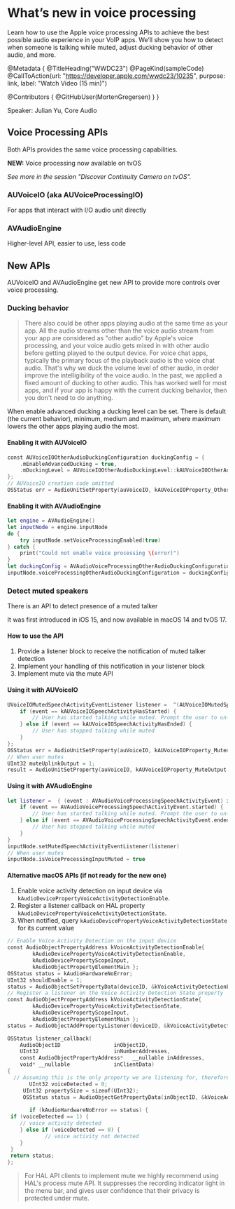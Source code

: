 # What’s new in voice processing

Learn how to use the Apple voice processing APIs to achieve the best possible audio experience in your VoIP apps. We’ll show you how to detect when someone is talking while muted, adjust ducking behavior of other audio, and more.

@Metadata {
   @TitleHeading("WWDC23")
   @PageKind(sampleCode)
   @CallToAction(url: "https://developer.apple.com/wwdc23/10235", purpose: link, label: "Watch Video (15 min)")

   @Contributors {
      @GitHubUser(MortenGregersen)
   }
}



Speaker: Julian Yu, Core Audio

## Voice Processing APIs

Both APIs provides the same voice processing capabilities.

**NEW:** Voice processing now available on tvOS

*See more in the session "Discover Continuity Camera on tvOS".*

### AUVoiceIO (aka AUVoiceProcessingIO)

For apps that interact with I/O audio unit directly

### AVAudioEngine

Higher-level API, easier to use, less code

## New APIs

AUVoiceIO and AVAudioEngine get new API to provide more controls over voice processing.

### Ducking behavior

> There also could be other apps playing audio at the same time as your app. All the audio streams other than the voice audio stream from your app are considered as "other audio" by Apple's voice processing, and your voice audio gets mixed in with other audio before getting played to the output device. For voice chat apps, typically the primary focus of the playback audio is the voice chat audio. That's why we duck the volume level of other audio, in order improve the intelligibility of the voice audio. In the past, we applied a fixed amount of ducking to other audio. This has worked well for most apps, and if your app is happy with the current ducking behavior, then you don't need to do anything.

When enable advanced ducking a ducking level can be set. There is default (the current behavior), minimum, medium and maximum, where maximum lowers the other apps playing audio the most.

#### Enabling it with AUVoiceIO

```swift
const AUVoiceIOOtherAudioDuckingConfiguration duckingConfig = {
	.mEnableAdvancedDucking = true,
	.mDuckingLevel = AUVoiceIOOtherAudioDuckingLevel::kAUVoiceIOOtherAudioDuckingLevelMin
};
// AUVoiceIO creation code omitted
OSStatus err = AudioUnitSetProperty(auVoiceIO, kAUVoiceIOProperty_OtherAudioDuckingConfiguration, kAudioUnitScope_Global, 0, &duckingConfig, sizeof(duckingConfig));
```

#### Enabling it with AVAudioEngine

```swift
let engine = AVAudioEngine()
let inputNode = engine.inputNode
do {
	try inputNode.setVoiceProcessingEnabled(true)
} catch {
	print("Could not enable voice processing \(error)")
}
let duckingConfig = AVAudioVoiceProcessingOtherAudioDuckingConfiguration(mEnableAdvancedDucking: false, mDuckingLevel: .max)
inputNode.voiceProcessingOtherAudioDuckingConfiguration = duckingConfig
```

### Detect muted speakers

There is an API to detect presence of a muted talker

It was first introduced in iOS 15, and now available in macOS 14 and tvOS 17.

#### How to use the API

1. Provide a listener block to receive the notification of muted talker detection
2. Implement your handling of this notification in your listener block
3. Implement mute via the mute API

#### Using it with AUVoiceIO

```swift
UVoiceIOMutedSpeechActivityEventListener listener =  ^(AUVoiceIOMutedSpeechActivityEvent event) {		
    if (event == kAUVoiceIOSpeechActivityHasStarted) {
		// User has started talking while muted. Prompt the user to un-mute
	} else if (event == kAUVoiceIOSpeechActivityHasEnded) {
		// User has stopped talking while muted
	}
};
OSStatus err = AudioUnitSetProperty(auVoiceIO, kAUVoiceIOProperty_MutedSpeechActivityEventListener, kAudioUnitScope_Global, 0, &listener,  sizeof(AUVoiceIOMutedSpeechActivityEventListener));
// When user mutes
UInt32 muteUplinkOutput = 1;
result = AudioUnitSetProperty(auVoiceIO, kAUVoiceIOProperty_MuteOutput, kAudioUnitScope_Global, 0, &muteUplinkOutput, sizeof(muteUplinkOutput));
```

#### Using it with AVAudioEngine

```swift
let listener =  { (event : AVAudioVoiceProcessingSpeechActivityEvent) in
	if (event == AVAudioVoiceProcessingSpeechActivityEvent.started) {
		// User has started talking while muted. Prompt the user to un-mute
	} else if (event == AVAudioVoiceProcessingSpeechActivityEvent.ended) {
		// User has stopped talking while muted
	}
}
inputNode.setMutedSpeechActivityEventListener(listener)
// When user mutes
inputNode.isVoiceProcessingInputMuted = true
```

#### Alternative macOS APIs (if not ready for the new one)

1. Enable voice activity detection on input device via `kAudioDevicePropertyVoiceActivityDetectionEnable`.
2. Register a listener callback on HAL property `kAudioDevicePropertyVoiceActivityDetectionState`.
3. When notified, query `kAudioDevicePropertyVoiceActivityDetectionState` for its current value

```swift
// Enable Voice Activity Detection on the input device
const AudioObjectPropertyAddress kVoiceActivityDetectionEnable{
        kAudioDevicePropertyVoiceActivityDetectionEnable,
        kAudioDevicePropertyScopeInput,
        kAudioObjectPropertyElementMain };
OSStatus status = kAudioHardwareNoError;
UInt32 shouldEnable = 1;
status = AudioObjectSetPropertyData(deviceID, &kVoiceActivityDetectionEnable, 0, NULL, sizeof(UInt32), &shouldEnable);
// Register a listener on the Voice Activity Detection State property
const AudioObjectPropertyAddress kVoiceActivityDetectionState{
        kAudioDevicePropertyVoiceActivityDetectionState,
        kAudioDevicePropertyScopeInput,
        kAudioObjectPropertyElementMain };
status = AudioObjectAddPropertyListener(deviceID, &kVoiceActivityDetectionState, (AudioObjectPropertyListenerProc)listener_callback, NULL); // “listener_callback” is the name of your listener function
```

```swift
OSStatus listener_callback(
    AudioObjectID                 inObjectID,
    UInt32                        inNumberAddresses,
    const AudioObjectPropertyAddress*   __nullable inAddresses,
    void* __nullable              inClientData)
{
  // Assuming this is the only property we are listening for, therefore no need to go through inAddresses
       UInt32 voiceDetected = 0;
     UInt32 propertySize = sizeof(UInt32);
     OSStatus status = AudioObjectGetPropertyData(inObjectID, &kVoiceActivityState, 0, NULL, &propertySize, &voiceDetected);
  
       if (kAudioHardwareNoError == status) {
 if (voiceDetected == 1) {
    // voice activity detected
	} else if (voiceDetected == 0) {
		    // voice activity not detected
	}
 }
 return status;
};
```

> For HAL API clients to implement mute we highly recommend using HAL's process mute API. It suppresses the recording indicator light in the menu bar, and gives user confidence that their privacy is protected under mute. 
